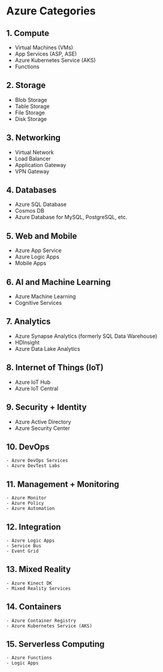 # Azure Categories

## 1. Compute
   - Virtual Machines (VMs)
   - App Services (ASP, ASE)
   - Azure Kubernetes Service (AKS)
   - Functions

## 2. Storage
   - Blob Storage
   - Table Storage
   - File Storage
   - Disk Storage

## 3. Networking
   - Virtual Network
   - Load Balancer
   - Application Gateway
   - VPN Gateway

## 4. Databases
   - Azure SQL Database
   - Cosmos DB
   - Azure Database for MySQL, PostgreSQL, etc.

## 5. Web and Mobile
   - Azure App Service
   - Azure Logic Apps
   - Mobile Apps

## 6. AI and Machine Learning
   - Azure Machine Learning
   - Cognitive Services

## 7. Analytics
   - Azure Synapse Analytics (formerly SQL Data Warehouse)
   - HDInsight
   - Azure Data Lake Analytics

## 8. Internet of Things (IoT)
   - Azure IoT Hub
   - Azure IoT Central

## 9. Security + Identity
   - Azure Active Directory
   - Azure Security Center

## 10. DevOps
    - Azure DevOps Services
    - Azure DevTest Labs

## 11. Management + Monitoring
    - Azure Monitor
    - Azure Policy
    - Azure Automation

## 12. Integration
    - Azure Logic Apps
    - Service Bus
    - Event Grid

## 13. Mixed Reality
    - Azure Kinect DK
    - Mixed Reality Services

## 14. Containers
    - Azure Container Registry
    - Azure Kubernetes Service (AKS)

## 15. Serverless Computing
    - Azure Functions
    - Logic Apps
